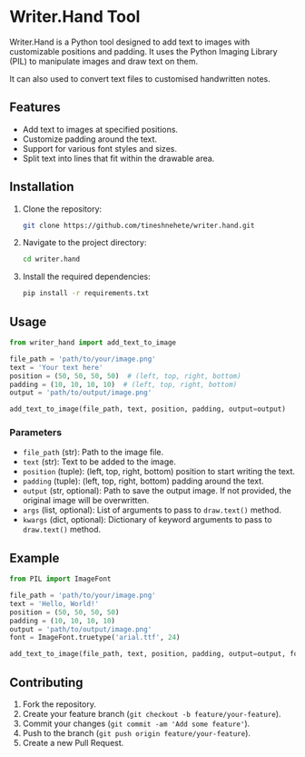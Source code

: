 # Writer.Hand Tool

Writer.Hand is a Python tool designed to add text to images with customizable positions and padding. It uses the Python Imaging Library (PIL) to manipulate images and draw text on them.

It can also used to convert text files to customised handwritten notes.

## Features

- Add text to images at specified positions.
- Customize padding around the text.
- Support for various font styles and sizes.
- Split text into lines that fit within the drawable area.

## Installation

1. Clone the repository:
   ```sh
   git clone https://github.com/tineshnehete/writer.hand.git
   ```
2. Navigate to the project directory:
   ```sh
   cd writer.hand
   ```
3. Install the required dependencies:
   ```sh
   pip install -r requirements.txt
   ```

## Usage

```python
from writer_hand import add_text_to_image

file_path = 'path/to/your/image.png'
text = 'Your text here'
position = (50, 50, 50, 50)  # (left, top, right, bottom)
padding = (10, 10, 10, 10)  # (left, top, right, bottom)
output = 'path/to/output/image.png'

add_text_to_image(file_path, text, position, padding, output=output)
```

### Parameters

- `file_path` (str): Path to the image file.
- `text` (str): Text to be added to the image.
- `position` (tuple): (left, top, right, bottom) position to start writing the text.
- `padding` (tuple): (left, top, right, bottom) padding around the text.
- `output` (str, optional): Path to save the output image. If not provided, the original image will be overwritten.
- `args` (list, optional): List of arguments to pass to `draw.text()` method.
- `kwargs` (dict, optional): Dictionary of keyword arguments to pass to `draw.text()` method.

## Example

```python
from PIL import ImageFont

file_path = 'path/to/your/image.png'
text = 'Hello, World!'
position = (50, 50, 50, 50)
padding = (10, 10, 10, 10)
output = 'path/to/output/image.png'
font = ImageFont.truetype('arial.ttf', 24)

add_text_to_image(file_path, text, position, padding, output=output, font=font)
```

## Contributing

1. Fork the repository.
2. Create your feature branch (`git checkout -b feature/your-feature`).
3. Commit your changes (`git commit -am 'Add some feature'`).
4. Push to the branch (`git push origin feature/your-feature`).
5. Create a new Pull Request.
